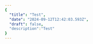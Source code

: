 ```yaml
---
{
  "title": "Test",
  "date": "2024-09-12T12:42:03.593Z",
  "draft": false,
  "description":"Test"
}
---
```

        